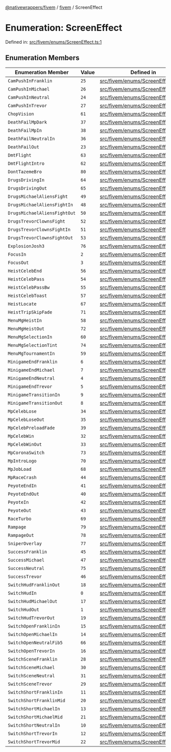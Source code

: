 [@nativewrappers/fivem](../../README.md) / [fivem](../README.md) / ScreenEffect

# Enumeration: ScreenEffect

Defined in: [src/fivem/enums/ScreenEffect.ts:1](https://github.com/nativewrappers/nativewrappers/blob/fae5ced8514b2702c9e091cb4666009f585dc560/src/fivem/enums/ScreenEffect.ts#L1)

## Enumeration Members

| Enumeration Member | Value | Defined in |
| ------ | ------ | ------ |
| <a id="campushinfranklin"></a> `CamPushInFranklin` | `25` | [src/fivem/enums/ScreenEffect.ts:27](https://github.com/nativewrappers/nativewrappers/blob/fae5ced8514b2702c9e091cb4666009f585dc560/src/fivem/enums/ScreenEffect.ts#L27) |
| <a id="campushinmichael"></a> `CamPushInMichael` | `26` | [src/fivem/enums/ScreenEffect.ts:28](https://github.com/nativewrappers/nativewrappers/blob/fae5ced8514b2702c9e091cb4666009f585dc560/src/fivem/enums/ScreenEffect.ts#L28) |
| <a id="campushinneutral"></a> `CamPushInNeutral` | `24` | [src/fivem/enums/ScreenEffect.ts:26](https://github.com/nativewrappers/nativewrappers/blob/fae5ced8514b2702c9e091cb4666009f585dc560/src/fivem/enums/ScreenEffect.ts#L26) |
| <a id="campushintrevor"></a> `CamPushInTrevor` | `27` | [src/fivem/enums/ScreenEffect.ts:29](https://github.com/nativewrappers/nativewrappers/blob/fae5ced8514b2702c9e091cb4666009f585dc560/src/fivem/enums/ScreenEffect.ts#L29) |
| <a id="chopvision"></a> `ChopVision` | `61` | [src/fivem/enums/ScreenEffect.ts:63](https://github.com/nativewrappers/nativewrappers/blob/fae5ced8514b2702c9e091cb4666009f585dc560/src/fivem/enums/ScreenEffect.ts#L63) |
| <a id="deathfailmpdark"></a> `DeathFailMpDark` | `37` | [src/fivem/enums/ScreenEffect.ts:39](https://github.com/nativewrappers/nativewrappers/blob/fae5ced8514b2702c9e091cb4666009f585dc560/src/fivem/enums/ScreenEffect.ts#L39) |
| <a id="deathfailmpin"></a> `DeathFailMpIn` | `38` | [src/fivem/enums/ScreenEffect.ts:40](https://github.com/nativewrappers/nativewrappers/blob/fae5ced8514b2702c9e091cb4666009f585dc560/src/fivem/enums/ScreenEffect.ts#L40) |
| <a id="deathfailneutralin"></a> `DeathFailNeutralIn` | `36` | [src/fivem/enums/ScreenEffect.ts:38](https://github.com/nativewrappers/nativewrappers/blob/fae5ced8514b2702c9e091cb4666009f585dc560/src/fivem/enums/ScreenEffect.ts#L38) |
| <a id="deathfailout"></a> `DeathFailOut` | `23` | [src/fivem/enums/ScreenEffect.ts:25](https://github.com/nativewrappers/nativewrappers/blob/fae5ced8514b2702c9e091cb4666009f585dc560/src/fivem/enums/ScreenEffect.ts#L25) |
| <a id="dmtflight"></a> `DmtFlight` | `63` | [src/fivem/enums/ScreenEffect.ts:65](https://github.com/nativewrappers/nativewrappers/blob/fae5ced8514b2702c9e091cb4666009f585dc560/src/fivem/enums/ScreenEffect.ts#L65) |
| <a id="dmtflightintro"></a> `DmtFlightIntro` | `62` | [src/fivem/enums/ScreenEffect.ts:64](https://github.com/nativewrappers/nativewrappers/blob/fae5ced8514b2702c9e091cb4666009f585dc560/src/fivem/enums/ScreenEffect.ts#L64) |
| <a id="donttazemebro"></a> `DontTazemeBro` | `80` | [src/fivem/enums/ScreenEffect.ts:82](https://github.com/nativewrappers/nativewrappers/blob/fae5ced8514b2702c9e091cb4666009f585dc560/src/fivem/enums/ScreenEffect.ts#L82) |
| <a id="drugsdrivingin"></a> `DrugsDrivingIn` | `64` | [src/fivem/enums/ScreenEffect.ts:66](https://github.com/nativewrappers/nativewrappers/blob/fae5ced8514b2702c9e091cb4666009f585dc560/src/fivem/enums/ScreenEffect.ts#L66) |
| <a id="drugsdrivingout"></a> `DrugsDrivingOut` | `65` | [src/fivem/enums/ScreenEffect.ts:67](https://github.com/nativewrappers/nativewrappers/blob/fae5ced8514b2702c9e091cb4666009f585dc560/src/fivem/enums/ScreenEffect.ts#L67) |
| <a id="drugsmichaelaliensfight"></a> `DrugsMichaelAliensFight` | `49` | [src/fivem/enums/ScreenEffect.ts:51](https://github.com/nativewrappers/nativewrappers/blob/fae5ced8514b2702c9e091cb4666009f585dc560/src/fivem/enums/ScreenEffect.ts#L51) |
| <a id="drugsmichaelaliensfightin"></a> `DrugsMichaelAliensFightIn` | `48` | [src/fivem/enums/ScreenEffect.ts:50](https://github.com/nativewrappers/nativewrappers/blob/fae5ced8514b2702c9e091cb4666009f585dc560/src/fivem/enums/ScreenEffect.ts#L50) |
| <a id="drugsmichaelaliensfightout"></a> `DrugsMichaelAliensFightOut` | `50` | [src/fivem/enums/ScreenEffect.ts:52](https://github.com/nativewrappers/nativewrappers/blob/fae5ced8514b2702c9e091cb4666009f585dc560/src/fivem/enums/ScreenEffect.ts#L52) |
| <a id="drugstrevorclownsfight"></a> `DrugsTrevorClownsFight` | `52` | [src/fivem/enums/ScreenEffect.ts:54](https://github.com/nativewrappers/nativewrappers/blob/fae5ced8514b2702c9e091cb4666009f585dc560/src/fivem/enums/ScreenEffect.ts#L54) |
| <a id="drugstrevorclownsfightin"></a> `DrugsTrevorClownsFightIn` | `51` | [src/fivem/enums/ScreenEffect.ts:53](https://github.com/nativewrappers/nativewrappers/blob/fae5ced8514b2702c9e091cb4666009f585dc560/src/fivem/enums/ScreenEffect.ts#L53) |
| <a id="drugstrevorclownsfightout"></a> `DrugsTrevorClownsFightOut` | `53` | [src/fivem/enums/ScreenEffect.ts:55](https://github.com/nativewrappers/nativewrappers/blob/fae5ced8514b2702c9e091cb4666009f585dc560/src/fivem/enums/ScreenEffect.ts#L55) |
| <a id="explosionjosh3"></a> `ExplosionJosh3` | `76` | [src/fivem/enums/ScreenEffect.ts:78](https://github.com/nativewrappers/nativewrappers/blob/fae5ced8514b2702c9e091cb4666009f585dc560/src/fivem/enums/ScreenEffect.ts#L78) |
| <a id="focusin"></a> `FocusIn` | `2` | [src/fivem/enums/ScreenEffect.ts:4](https://github.com/nativewrappers/nativewrappers/blob/fae5ced8514b2702c9e091cb4666009f585dc560/src/fivem/enums/ScreenEffect.ts#L4) |
| <a id="focusout"></a> `FocusOut` | `3` | [src/fivem/enums/ScreenEffect.ts:5](https://github.com/nativewrappers/nativewrappers/blob/fae5ced8514b2702c9e091cb4666009f585dc560/src/fivem/enums/ScreenEffect.ts#L5) |
| <a id="heistcelebend"></a> `HeistCelebEnd` | `56` | [src/fivem/enums/ScreenEffect.ts:58](https://github.com/nativewrappers/nativewrappers/blob/fae5ced8514b2702c9e091cb4666009f585dc560/src/fivem/enums/ScreenEffect.ts#L58) |
| <a id="heistcelebpass"></a> `HeistCelebPass` | `54` | [src/fivem/enums/ScreenEffect.ts:56](https://github.com/nativewrappers/nativewrappers/blob/fae5ced8514b2702c9e091cb4666009f585dc560/src/fivem/enums/ScreenEffect.ts#L56) |
| <a id="heistcelebpassbw"></a> `HeistCelebPassBw` | `55` | [src/fivem/enums/ScreenEffect.ts:57](https://github.com/nativewrappers/nativewrappers/blob/fae5ced8514b2702c9e091cb4666009f585dc560/src/fivem/enums/ScreenEffect.ts#L57) |
| <a id="heistcelebtoast"></a> `HeistCelebToast` | `57` | [src/fivem/enums/ScreenEffect.ts:59](https://github.com/nativewrappers/nativewrappers/blob/fae5ced8514b2702c9e091cb4666009f585dc560/src/fivem/enums/ScreenEffect.ts#L59) |
| <a id="heistlocate"></a> `HeistLocate` | `67` | [src/fivem/enums/ScreenEffect.ts:69](https://github.com/nativewrappers/nativewrappers/blob/fae5ced8514b2702c9e091cb4666009f585dc560/src/fivem/enums/ScreenEffect.ts#L69) |
| <a id="heisttripskipfade"></a> `HeistTripSkipFade` | `71` | [src/fivem/enums/ScreenEffect.ts:73](https://github.com/nativewrappers/nativewrappers/blob/fae5ced8514b2702c9e091cb4666009f585dc560/src/fivem/enums/ScreenEffect.ts#L73) |
| <a id="menumgheistin"></a> `MenuMgHeistIn` | `58` | [src/fivem/enums/ScreenEffect.ts:60](https://github.com/nativewrappers/nativewrappers/blob/fae5ced8514b2702c9e091cb4666009f585dc560/src/fivem/enums/ScreenEffect.ts#L60) |
| <a id="menumgheistout"></a> `MenuMgHeistOut` | `72` | [src/fivem/enums/ScreenEffect.ts:74](https://github.com/nativewrappers/nativewrappers/blob/fae5ced8514b2702c9e091cb4666009f585dc560/src/fivem/enums/ScreenEffect.ts#L74) |
| <a id="menumgselectionin"></a> `MenuMgSelectionIn` | `60` | [src/fivem/enums/ScreenEffect.ts:62](https://github.com/nativewrappers/nativewrappers/blob/fae5ced8514b2702c9e091cb4666009f585dc560/src/fivem/enums/ScreenEffect.ts#L62) |
| <a id="menumgselectiontint"></a> `MenuMgSelectionTint` | `74` | [src/fivem/enums/ScreenEffect.ts:76](https://github.com/nativewrappers/nativewrappers/blob/fae5ced8514b2702c9e091cb4666009f585dc560/src/fivem/enums/ScreenEffect.ts#L76) |
| <a id="menumgtournamentin"></a> `MenuMgTournamentIn` | `59` | [src/fivem/enums/ScreenEffect.ts:61](https://github.com/nativewrappers/nativewrappers/blob/fae5ced8514b2702c9e091cb4666009f585dc560/src/fivem/enums/ScreenEffect.ts#L61) |
| <a id="minigameendfranklin"></a> `MinigameEndFranklin` | `6` | [src/fivem/enums/ScreenEffect.ts:8](https://github.com/nativewrappers/nativewrappers/blob/fae5ced8514b2702c9e091cb4666009f585dc560/src/fivem/enums/ScreenEffect.ts#L8) |
| <a id="minigameendmichael"></a> `MinigameEndMichael` | `7` | [src/fivem/enums/ScreenEffect.ts:9](https://github.com/nativewrappers/nativewrappers/blob/fae5ced8514b2702c9e091cb4666009f585dc560/src/fivem/enums/ScreenEffect.ts#L9) |
| <a id="minigameendneutral"></a> `MinigameEndNeutral` | `4` | [src/fivem/enums/ScreenEffect.ts:6](https://github.com/nativewrappers/nativewrappers/blob/fae5ced8514b2702c9e091cb4666009f585dc560/src/fivem/enums/ScreenEffect.ts#L6) |
| <a id="minigameendtrevor"></a> `MinigameEndTrevor` | `5` | [src/fivem/enums/ScreenEffect.ts:7](https://github.com/nativewrappers/nativewrappers/blob/fae5ced8514b2702c9e091cb4666009f585dc560/src/fivem/enums/ScreenEffect.ts#L7) |
| <a id="minigametransitionin"></a> `MinigameTransitionIn` | `9` | [src/fivem/enums/ScreenEffect.ts:11](https://github.com/nativewrappers/nativewrappers/blob/fae5ced8514b2702c9e091cb4666009f585dc560/src/fivem/enums/ScreenEffect.ts#L11) |
| <a id="minigametransitionout"></a> `MinigameTransitionOut` | `8` | [src/fivem/enums/ScreenEffect.ts:10](https://github.com/nativewrappers/nativewrappers/blob/fae5ced8514b2702c9e091cb4666009f585dc560/src/fivem/enums/ScreenEffect.ts#L10) |
| <a id="mpceleblose"></a> `MpCelebLose` | `34` | [src/fivem/enums/ScreenEffect.ts:36](https://github.com/nativewrappers/nativewrappers/blob/fae5ced8514b2702c9e091cb4666009f585dc560/src/fivem/enums/ScreenEffect.ts#L36) |
| <a id="mpcelebloseout"></a> `MpCelebLoseOut` | `35` | [src/fivem/enums/ScreenEffect.ts:37](https://github.com/nativewrappers/nativewrappers/blob/fae5ced8514b2702c9e091cb4666009f585dc560/src/fivem/enums/ScreenEffect.ts#L37) |
| <a id="mpcelebpreloadfade"></a> `MpCelebPreloadFade` | `39` | [src/fivem/enums/ScreenEffect.ts:41](https://github.com/nativewrappers/nativewrappers/blob/fae5ced8514b2702c9e091cb4666009f585dc560/src/fivem/enums/ScreenEffect.ts#L41) |
| <a id="mpcelebwin"></a> `MpCelebWin` | `32` | [src/fivem/enums/ScreenEffect.ts:34](https://github.com/nativewrappers/nativewrappers/blob/fae5ced8514b2702c9e091cb4666009f585dc560/src/fivem/enums/ScreenEffect.ts#L34) |
| <a id="mpcelebwinout"></a> `MpCelebWinOut` | `33` | [src/fivem/enums/ScreenEffect.ts:35](https://github.com/nativewrappers/nativewrappers/blob/fae5ced8514b2702c9e091cb4666009f585dc560/src/fivem/enums/ScreenEffect.ts#L35) |
| <a id="mpcoronaswitch"></a> `MpCoronaSwitch` | `73` | [src/fivem/enums/ScreenEffect.ts:75](https://github.com/nativewrappers/nativewrappers/blob/fae5ced8514b2702c9e091cb4666009f585dc560/src/fivem/enums/ScreenEffect.ts#L75) |
| <a id="mpintrologo"></a> `MpIntroLogo` | `70` | [src/fivem/enums/ScreenEffect.ts:72](https://github.com/nativewrappers/nativewrappers/blob/fae5ced8514b2702c9e091cb4666009f585dc560/src/fivem/enums/ScreenEffect.ts#L72) |
| <a id="mpjobload"></a> `MpJobLoad` | `68` | [src/fivem/enums/ScreenEffect.ts:70](https://github.com/nativewrappers/nativewrappers/blob/fae5ced8514b2702c9e091cb4666009f585dc560/src/fivem/enums/ScreenEffect.ts#L70) |
| <a id="mpracecrash"></a> `MpRaceCrash` | `44` | [src/fivem/enums/ScreenEffect.ts:46](https://github.com/nativewrappers/nativewrappers/blob/fae5ced8514b2702c9e091cb4666009f585dc560/src/fivem/enums/ScreenEffect.ts#L46) |
| <a id="peyoteendin"></a> `PeyoteEndIn` | `41` | [src/fivem/enums/ScreenEffect.ts:43](https://github.com/nativewrappers/nativewrappers/blob/fae5ced8514b2702c9e091cb4666009f585dc560/src/fivem/enums/ScreenEffect.ts#L43) |
| <a id="peyoteendout"></a> `PeyoteEndOut` | `40` | [src/fivem/enums/ScreenEffect.ts:42](https://github.com/nativewrappers/nativewrappers/blob/fae5ced8514b2702c9e091cb4666009f585dc560/src/fivem/enums/ScreenEffect.ts#L42) |
| <a id="peyotein"></a> `PeyoteIn` | `42` | [src/fivem/enums/ScreenEffect.ts:44](https://github.com/nativewrappers/nativewrappers/blob/fae5ced8514b2702c9e091cb4666009f585dc560/src/fivem/enums/ScreenEffect.ts#L44) |
| <a id="peyoteout"></a> `PeyoteOut` | `43` | [src/fivem/enums/ScreenEffect.ts:45](https://github.com/nativewrappers/nativewrappers/blob/fae5ced8514b2702c9e091cb4666009f585dc560/src/fivem/enums/ScreenEffect.ts#L45) |
| <a id="raceturbo"></a> `RaceTurbo` | `69` | [src/fivem/enums/ScreenEffect.ts:71](https://github.com/nativewrappers/nativewrappers/blob/fae5ced8514b2702c9e091cb4666009f585dc560/src/fivem/enums/ScreenEffect.ts#L71) |
| <a id="rampage"></a> `Rampage` | `79` | [src/fivem/enums/ScreenEffect.ts:81](https://github.com/nativewrappers/nativewrappers/blob/fae5ced8514b2702c9e091cb4666009f585dc560/src/fivem/enums/ScreenEffect.ts#L81) |
| <a id="rampageout"></a> `RampageOut` | `78` | [src/fivem/enums/ScreenEffect.ts:80](https://github.com/nativewrappers/nativewrappers/blob/fae5ced8514b2702c9e091cb4666009f585dc560/src/fivem/enums/ScreenEffect.ts#L80) |
| <a id="sniperoverlay"></a> `SniperOverlay` | `77` | [src/fivem/enums/ScreenEffect.ts:79](https://github.com/nativewrappers/nativewrappers/blob/fae5ced8514b2702c9e091cb4666009f585dc560/src/fivem/enums/ScreenEffect.ts#L79) |
| <a id="successfranklin"></a> `SuccessFranklin` | `45` | [src/fivem/enums/ScreenEffect.ts:47](https://github.com/nativewrappers/nativewrappers/blob/fae5ced8514b2702c9e091cb4666009f585dc560/src/fivem/enums/ScreenEffect.ts#L47) |
| <a id="successmichael"></a> `SuccessMichael` | `47` | [src/fivem/enums/ScreenEffect.ts:49](https://github.com/nativewrappers/nativewrappers/blob/fae5ced8514b2702c9e091cb4666009f585dc560/src/fivem/enums/ScreenEffect.ts#L49) |
| <a id="successneutral"></a> `SuccessNeutral` | `75` | [src/fivem/enums/ScreenEffect.ts:77](https://github.com/nativewrappers/nativewrappers/blob/fae5ced8514b2702c9e091cb4666009f585dc560/src/fivem/enums/ScreenEffect.ts#L77) |
| <a id="successtrevor"></a> `SuccessTrevor` | `46` | [src/fivem/enums/ScreenEffect.ts:48](https://github.com/nativewrappers/nativewrappers/blob/fae5ced8514b2702c9e091cb4666009f585dc560/src/fivem/enums/ScreenEffect.ts#L48) |
| <a id="switchhudfranklinout"></a> `SwitchHudFranklinOut` | `18` | [src/fivem/enums/ScreenEffect.ts:20](https://github.com/nativewrappers/nativewrappers/blob/fae5ced8514b2702c9e091cb4666009f585dc560/src/fivem/enums/ScreenEffect.ts#L20) |
| <a id="switchhudin"></a> `SwitchHudIn` | `0` | [src/fivem/enums/ScreenEffect.ts:2](https://github.com/nativewrappers/nativewrappers/blob/fae5ced8514b2702c9e091cb4666009f585dc560/src/fivem/enums/ScreenEffect.ts#L2) |
| <a id="switchhudmichaelout"></a> `SwitchHudMichaelOut` | `17` | [src/fivem/enums/ScreenEffect.ts:19](https://github.com/nativewrappers/nativewrappers/blob/fae5ced8514b2702c9e091cb4666009f585dc560/src/fivem/enums/ScreenEffect.ts#L19) |
| <a id="switchhudout"></a> `SwitchHudOut` | `1` | [src/fivem/enums/ScreenEffect.ts:3](https://github.com/nativewrappers/nativewrappers/blob/fae5ced8514b2702c9e091cb4666009f585dc560/src/fivem/enums/ScreenEffect.ts#L3) |
| <a id="switchhudtrevorout"></a> `SwitchHudTrevorOut` | `19` | [src/fivem/enums/ScreenEffect.ts:21](https://github.com/nativewrappers/nativewrappers/blob/fae5ced8514b2702c9e091cb4666009f585dc560/src/fivem/enums/ScreenEffect.ts#L21) |
| <a id="switchopenfranklinin"></a> `SwitchOpenFranklinIn` | `15` | [src/fivem/enums/ScreenEffect.ts:17](https://github.com/nativewrappers/nativewrappers/blob/fae5ced8514b2702c9e091cb4666009f585dc560/src/fivem/enums/ScreenEffect.ts#L17) |
| <a id="switchopenmichaelin"></a> `SwitchOpenMichaelIn` | `14` | [src/fivem/enums/ScreenEffect.ts:16](https://github.com/nativewrappers/nativewrappers/blob/fae5ced8514b2702c9e091cb4666009f585dc560/src/fivem/enums/ScreenEffect.ts#L16) |
| <a id="switchopenneutralfib5"></a> `SwitchOpenNeutralFib5` | `66` | [src/fivem/enums/ScreenEffect.ts:68](https://github.com/nativewrappers/nativewrappers/blob/fae5ced8514b2702c9e091cb4666009f585dc560/src/fivem/enums/ScreenEffect.ts#L68) |
| <a id="switchopentrevorin"></a> `SwitchOpenTrevorIn` | `16` | [src/fivem/enums/ScreenEffect.ts:18](https://github.com/nativewrappers/nativewrappers/blob/fae5ced8514b2702c9e091cb4666009f585dc560/src/fivem/enums/ScreenEffect.ts#L18) |
| <a id="switchscenefranklin"></a> `SwitchSceneFranklin` | `28` | [src/fivem/enums/ScreenEffect.ts:30](https://github.com/nativewrappers/nativewrappers/blob/fae5ced8514b2702c9e091cb4666009f585dc560/src/fivem/enums/ScreenEffect.ts#L30) |
| <a id="switchscenemichael"></a> `SwitchSceneMichael` | `30` | [src/fivem/enums/ScreenEffect.ts:32](https://github.com/nativewrappers/nativewrappers/blob/fae5ced8514b2702c9e091cb4666009f585dc560/src/fivem/enums/ScreenEffect.ts#L32) |
| <a id="switchsceneneutral"></a> `SwitchSceneNeutral` | `31` | [src/fivem/enums/ScreenEffect.ts:33](https://github.com/nativewrappers/nativewrappers/blob/fae5ced8514b2702c9e091cb4666009f585dc560/src/fivem/enums/ScreenEffect.ts#L33) |
| <a id="switchscenetrevor"></a> `SwitchSceneTrevor` | `29` | [src/fivem/enums/ScreenEffect.ts:31](https://github.com/nativewrappers/nativewrappers/blob/fae5ced8514b2702c9e091cb4666009f585dc560/src/fivem/enums/ScreenEffect.ts#L31) |
| <a id="switchshortfranklinin"></a> `SwitchShortFranklinIn` | `11` | [src/fivem/enums/ScreenEffect.ts:13](https://github.com/nativewrappers/nativewrappers/blob/fae5ced8514b2702c9e091cb4666009f585dc560/src/fivem/enums/ScreenEffect.ts#L13) |
| <a id="switchshortfranklinmid"></a> `SwitchShortFranklinMid` | `20` | [src/fivem/enums/ScreenEffect.ts:22](https://github.com/nativewrappers/nativewrappers/blob/fae5ced8514b2702c9e091cb4666009f585dc560/src/fivem/enums/ScreenEffect.ts#L22) |
| <a id="switchshortmichaelin"></a> `SwitchShortMichaelIn` | `13` | [src/fivem/enums/ScreenEffect.ts:15](https://github.com/nativewrappers/nativewrappers/blob/fae5ced8514b2702c9e091cb4666009f585dc560/src/fivem/enums/ScreenEffect.ts#L15) |
| <a id="switchshortmichaelmid"></a> `SwitchShortMichaelMid` | `21` | [src/fivem/enums/ScreenEffect.ts:23](https://github.com/nativewrappers/nativewrappers/blob/fae5ced8514b2702c9e091cb4666009f585dc560/src/fivem/enums/ScreenEffect.ts#L23) |
| <a id="switchshortneutralin"></a> `SwitchShortNeutralIn` | `10` | [src/fivem/enums/ScreenEffect.ts:12](https://github.com/nativewrappers/nativewrappers/blob/fae5ced8514b2702c9e091cb4666009f585dc560/src/fivem/enums/ScreenEffect.ts#L12) |
| <a id="switchshorttrevorin"></a> `SwitchShortTrevorIn` | `12` | [src/fivem/enums/ScreenEffect.ts:14](https://github.com/nativewrappers/nativewrappers/blob/fae5ced8514b2702c9e091cb4666009f585dc560/src/fivem/enums/ScreenEffect.ts#L14) |
| <a id="switchshorttrevormid"></a> `SwitchShortTrevorMid` | `22` | [src/fivem/enums/ScreenEffect.ts:24](https://github.com/nativewrappers/nativewrappers/blob/fae5ced8514b2702c9e091cb4666009f585dc560/src/fivem/enums/ScreenEffect.ts#L24) |
